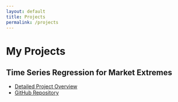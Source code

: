 ```yaml
---
layout: default
title: Projects
permalink: /projects
---
```

# My Projects

## Time Series Regression for Market Extremes
- [Detailed Project Overview](/Time-Series-Reg)
- [GitHub Repository](https://github.com/majidjangani/Time-Series-Regression-For-Market-Extremes)
